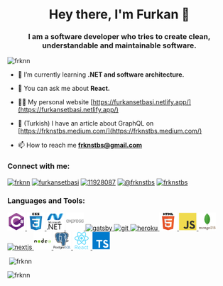 <h1 align="center">Hey there, I'm Furkan 👋</h1>
<h3 align="center">I am a software developer who tries to create clean, understandable and maintainable software.</h3>

<p align="left"> <img src="https://komarev.com/ghpvc/?username=frknn&label=Profile%20views&color=0e75b6&style=flat" alt="frknn" /> </p>

- 🌱 I’m currently learning **.NET and software architecture.**

- 💬 You can ask me about **React.**

- 👨‍💻 My personal website [https://furkansetbasi.netlify.app/](https://furkansetbasi.netlify.app/)

- 📝 (Turkish) I have an article about GraphQL on [https://frknstbs.medium.com/](https://frknstbs.medium.com/)

- 📫 How to reach me **frknstbs@gmail.com**

<h3 align="left">Connect with me:</h3>
<p align="left">
<a href="https://dev.to/frknn" target="blank"><img align="center" src="https://cdn.jsdelivr.net/npm/simple-icons@3.0.1/icons/dev-dot-to.svg" alt="frknn" height="30" width="40" /></a>
<a href="https://linkedin.com/in/furkansetbasi" target="blank"><img align="center" src="https://raw.githubusercontent.com/rahuldkjain/github-profile-readme-generator/master/src/images/icons/Social/linked-in-alt.svg" alt="furkansetbasi" height="30" width="40" /></a>
<a href="https://stackoverflow.com/users/11928087" target="blank"><img align="center" src="https://raw.githubusercontent.com/rahuldkjain/github-profile-readme-generator/master/src/images/icons/Social/stack-overflow.svg" alt="11928087" height="30" width="40" /></a>
<a href="https://medium.com/@frknstbs" target="blank"><img align="center" src="https://raw.githubusercontent.com/rahuldkjain/github-profile-readme-generator/master/src/images/icons/Social/medium.svg" alt="@frknstbs" height="30" width="40" /></a>
<a href="https://www.hackerrank.com/frknstbs" target="blank"><img align="center" src="https://raw.githubusercontent.com/rahuldkjain/github-profile-readme-generator/master/src/images/icons/Social/hackerrank.svg" alt="frknstbs" height="30" width="40" /></a>
</p>

<h3 align="left">Languages and Tools:</h3>
<p align="left"> <a href="https://www.w3schools.com/cs/" target="_blank"> <img src="https://raw.githubusercontent.com/devicons/devicon/master/icons/csharp/csharp-original.svg" alt="csharp" width="40" height="40"/> </a> <a href="https://www.w3schools.com/css/" target="_blank"> <img src="https://raw.githubusercontent.com/devicons/devicon/master/icons/css3/css3-original-wordmark.svg" alt="css3" width="40" height="40"/> </a> <a href="https://dotnet.microsoft.com/" target="_blank"> <img src="https://raw.githubusercontent.com/devicons/devicon/master/icons/dot-net/dot-net-original-wordmark.svg" alt="dotnet" width="40" height="40"/> </a> <a href="https://expressjs.com" target="_blank"> <img src="https://raw.githubusercontent.com/devicons/devicon/master/icons/express/express-original-wordmark.svg" alt="express" width="40" height="40"/> </a> <a href="https://www.gatsbyjs.com/" target="_blank"> <img src="https://www.vectorlogo.zone/logos/gatsbyjs/gatsbyjs-icon.svg" alt="gatsby" width="40" height="40"/> </a> <a href="https://git-scm.com/" target="_blank"> <img src="https://www.vectorlogo.zone/logos/git-scm/git-scm-icon.svg" alt="git" width="40" height="40"/> </a> <a href="https://heroku.com" target="_blank"> <img src="https://www.vectorlogo.zone/logos/heroku/heroku-icon.svg" alt="heroku" width="40" height="40"/> </a> <a href="https://www.w3.org/html/" target="_blank"> <img src="https://raw.githubusercontent.com/devicons/devicon/master/icons/html5/html5-original-wordmark.svg" alt="html5" width="40" height="40"/> </a> <a href="https://developer.mozilla.org/en-US/docs/Web/JavaScript" target="_blank"> <img src="https://raw.githubusercontent.com/devicons/devicon/master/icons/javascript/javascript-original.svg" alt="javascript" width="40" height="40"/> </a> <a href="https://www.mongodb.com/" target="_blank"> <img src="https://raw.githubusercontent.com/devicons/devicon/master/icons/mongodb/mongodb-original-wordmark.svg" alt="mongodb" width="40" height="40"/> </a> <a href="https://nextjs.org/" target="_blank"> <img src="https://cdn.worldvectorlogo.com/logos/nextjs-3.svg" alt="nextjs" width="40" height="40"/> </a> <a href="https://nodejs.org" target="_blank"> <img src="https://raw.githubusercontent.com/devicons/devicon/master/icons/nodejs/nodejs-original-wordmark.svg" alt="nodejs" width="40" height="40"/> </a> <a href="https://www.postgresql.org" target="_blank"> <img src="https://raw.githubusercontent.com/devicons/devicon/master/icons/postgresql/postgresql-original-wordmark.svg" alt="postgresql" width="40" height="40"/> </a> <a href="https://reactjs.org/" target="_blank"> <img src="https://raw.githubusercontent.com/devicons/devicon/master/icons/react/react-original-wordmark.svg" alt="react" width="40" height="40"/> </a> <a href="https://www.typescriptlang.org/" target="_blank"> <img src="https://raw.githubusercontent.com/devicons/devicon/master/icons/typescript/typescript-original.svg" alt="typescript" width="40" height="40"/> </a> </p>

<p>&nbsp;<img align="center" src="https://github-readme-stats.vercel.app/api?username=frknn&show_icons=true&locale=en" alt="frknn" /></p>
<p align="left">
<p><img align="left" src="https://github-readme-stats.vercel.app/api/top-langs?username=frknn&show_icons=true&locale=en&layout=compact" alt="frknn" /></p>
